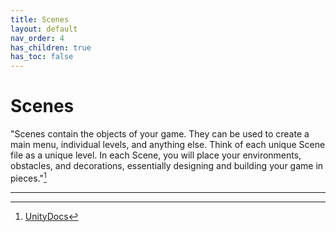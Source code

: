```yaml
---
title: Scenes
layout: default
nav_order: 4
has_children: true
has_toc: false
---
```


# Scenes
"Scenes contain the objects of your game. They can be used to create a main menu, individual levels, and anything else. Think of each unique Scene file as a unique level. In each Scene, you will place your environments, obstacles, and decorations, essentially designing and building your game in pieces."[^1]

----

[^1]: [UnityDocs](https://docs.unity3d.com/560/Documentation/Manual/CreatingScenes.html)
